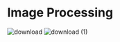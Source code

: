 # Image Processing

![download](https://user-images.githubusercontent.com/65142149/229143631-b63874d4-17ed-4bd0-9726-d0f000ab05d7.png)
![download (1)](https://user-images.githubusercontent.com/65142149/229143666-a557cb4b-f69a-4f82-999d-7c10cc51b826.png)
